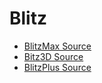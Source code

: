 # Blitz

- [BlitzMax Source](https://github.com/blitz-research/blitzmax)
- [Bitz3D Source](https://github.com/blitz-research/blitz3d)
- [BlitzPlus Source](https://github.com/blitz-research/blitzplus)
